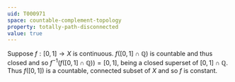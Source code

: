 ```yaml
---
uid: T000971
space: countable-complement-topology
property: totally-path-disconnected
value: true
---
```

Suppose $f: [0,1] \rightarrow X$ is continuous. $f([0,1] \cap \mathbb{Q})$ is countable and thus closed and so $f^{-1}(f([0,1] \cap \mathbb{Q})) = [0,1]$, being a closed superset of $[0,1] \cap \mathbb{Q}$. Thus $f([0,1])$ is a countable, connected subset of $X$ and so $f$ is constant.

